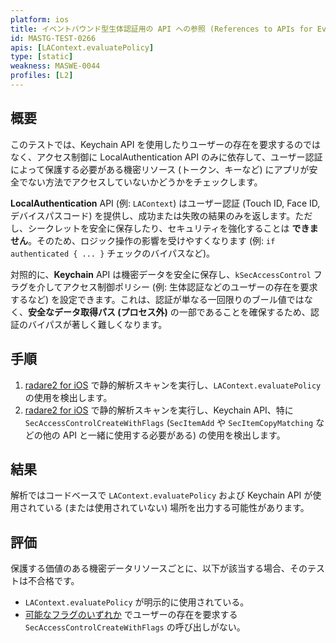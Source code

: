 ```yaml
---
platform: ios
title: イベントバウンド型生体認証用の API への参照 (References to APIs for Event-Bound Biometric Authentication)
id: MASTG-TEST-0266
apis: [LAContext.evaluatePolicy]
type: [static]
weakness: MASWE-0044
profiles: [L2]
---
```


## 概要

このテストでは、Keychain API を使用したりユーザーの存在を要求するのではなく、アクセス制御に LocalAuthentication API のみに依存して、ユーザー認証によって保護する必要がある機密リソース (トークン、キーなど) にアプリが安全でない方法でアクセスしていないかどうかをチェックします。

**LocalAuthentication** API (例: `LAContext`) はユーザー認証 (Touch ID, Face ID, デバイスパスコード) を提供し、成功または失敗の結果のみを返します。ただし、シークレットを安全に保存したり、セキュリティを強化することは **できません**。そのため、ロジック操作の影響を受けやすくなります (例: `if authenticated { ... }` チェックのバイパスなど)。

対照的に、**Keychain** API は機密データを安全に保存し、`kSecAccessControl` フラグを介してアクセス制御ポリシー (例: 生体認証などのユーザーの存在を要求するなど) を設定できます。これは、認証が単なる一回限りのブール値ではなく、**安全なデータ取得パス (プロセス外)** の一部であることを確保するため、認証のバイパスが著しく難しくなります。

## 手順

1. [radare2 for iOS](../../../tools/ios/MASTG-TOOL-0073.md) で静的解析スキャンを実行し、`LAContext.evaluatePolicy` の使用を検出します。
2. [radare2 for iOS](../../../tools/ios/MASTG-TOOL-0073.md) で静的解析スキャンを実行し、Keychain API、特に `SecAccessControlCreateWithFlags` (`SecItemAdd` や `SecItemCopyMatching` などの他の API と一緒に使用する必要がある) の使用を検出します。

## 結果

解析ではコードベースで `LAContext.evaluatePolicy` および Keychain API が使用されている (または使用されていない) 場所を出力する可能性があります。

## 評価

保護する価値のある機密データリソースごとに、以下が該当する場合、そのテストは不合格です。

- `LAContext.evaluatePolicy` が明示的に使用されている。
- [可能なフラグのいずれか](https://developer.apple.com/documentation/security/secaccesscontrolcreateflags) でユーザーの存在を要求する `SecAccessControlCreateWithFlags` の呼び出しがない。
